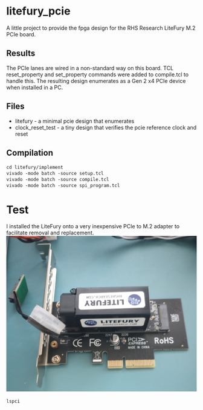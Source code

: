 # litefury_pcie
A little project to provide the fpga design for the RHS Research LiteFury M.2 PCIe board.

## Results
The PCIe lanes are wired in a non-standard way on this board. TCL reset_property and set_property commands were added to compile.tcl to handle this.  The resulting design enumerates as a Gen 2 x4 PCIe device when installed in a PC.

## Files
- litefury - a minimal pcie design that enumerates
- clock_reset_test - a tiny design that verifies the pcie reference clock and reset

## Compilation
    cd litefury/implement
    vivado -mode batch -source setup.tcl
    vivado -mode batch -source compile.tcl
    vivado -mode batch -source spi_program.tcl

# Test
I installed the LiteFury onto a very inexpensive PCIe to M.2 adapter to facilitate removal and replacement.
<img src="IMG_20240207_075841590.jpg">

    lspci


